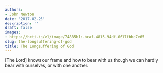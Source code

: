 ```yaml
---
authors:
- John Newton
date: '2017-02-25'
description: ''
draft: false
images:
- https://hcti.io/v1/image/74885b1b-bcaf-4815-94df-0617fbbc7e65
slug: the-longsuffering-of-god
title: The Longsuffering of God
---
```


[The Lord] knows our frame and how to bear with us though we can hardly bear with ourselves, or with one another.